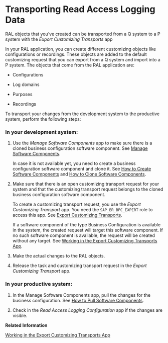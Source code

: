 <!-- loio96390dc5fd024a81ab7155abc0314969 -->

# Transporting Read Access Logging Data

RAL objects that you’ve created can be transported from a Q system to a P system with the *Export Customizing Transports* app



In your RAL application, you can create different customizing objects like configurations or recordings. These objects are added to the default customizing request that you can export from a Q system and import into a P system. The objects that come from the RAL application are:

-   Configurations

-   Log domains

-   Purposes

-   Recordings


To transport your changes from the development system to the productive system, perform the following steps:



### In your development system:

1.  Use the *Manage Software Components* app to make sure there is a cloned business configuration software component. See [Manage Software Components](https://help.sap.com/products/BTP/65de2977205c403bbc107264b8eccf4b/3dcf76a072c9450eb46b99db947dab46.html?version=Cloud).

    In case it is not available yet, you need to create a business configuration software component and clone it. See [How to Create Software Components](https://help.sap.com/products/BTP/65de2977205c403bbc107264b8eccf4b/67e2f2e1fbcf48a4801bad004133e0a7.html?version=Cloud) and [How to Clone Software Components](https://help.sap.com/products/BTP/65de2977205c403bbc107264b8eccf4b/18564c54f529496ba420d4c83545a2ce.html?version=Cloud).

2.  Make sure that there is an open customizing transport request for your system and that the customizing transport request belongs to the cloned business configuration software component.

    To create a customizing transport request, you use the *Export Customizing Transport* app. You need the `SAP_BR_BPC_EXPERT` role to access this app. See [Export Customizing Transports](export-customizing-transports-fa7366c.md).

    If a software component of the type Business Configuration is available in the system, the created request will target this software component. If no such software component is available, the request will be created without any target. See [Working in the Export Customizing Transports App](working-in-the-export-customizing-transports-app-cc16fd0.md).

3.  Make the actual changes to the RAL objects.
4.  Release the task and customizing transport request in the *Export Customizing Transport* app.



### In your productive system:

1.  In the Manage Software Components app, pull the changes for the business configuration. See [How to Pull Software Components](https://help.sap.com/products/BTP/65de2977205c403bbc107264b8eccf4b/90b9b9d5219c4875825be35137d9128f.html?version=Cloud).

2.  Check in the *Read Access Logging Configuration* app if the changes are visible.

**Related Information**  


[Working in the Export Customizing Transports App](working-in-the-export-customizing-transports-app-cc16fd0.md "Find out how to create, release, or merge customizing requests using the Export Customizing Transports app.")

